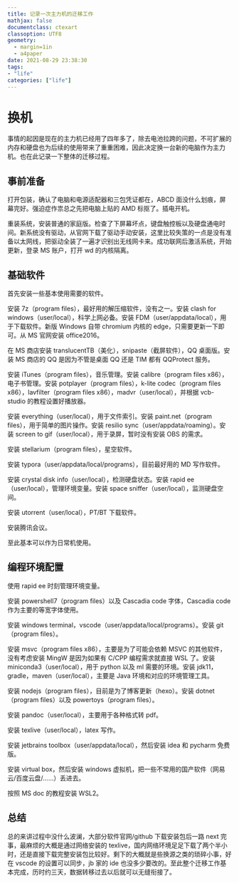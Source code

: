 ```yaml
---
title: 记录一次主力机的迁移工作
mathjax: false
documentclass: ctexart
classoption: UTF8
geometry:
  - margin=1in
  - a4paper
date: 2021-08-29 23:38:30
tags:
- "life"
categories: ["life"]
---
```


# 换机

事情的起因是现在的主力机已经用了四年多了，除去电池拉跨的问题，不可扩展的内存和硬盘也为后续的使用带来了重重困难，因此决定换一台新的电脑作为主力机。也在此记录一下整体的迁移过程。

## 事前准备

打开包装，确认了电脑和电源适配器和三包凭证都在，ABCD 面没什么划痕，屏幕完好。强迫症作祟总之先把电脑上贴的 AMD 标抠了。插电开机。

重装系统，安装普通的家庭版。检查了下屏幕坏点，键盘触控板以及硬盘通电时间。新系统没有驱动，从官网下载了驱动手动安装，这里比较失策的一点是没有准备以太网线，把驱动全装了一遍才识别出无线网卡来。成功联网后激活系统，开始更新，登录 MS 账户，打开 wd 的内核隔离。

## 基础软件

首先安装一些基本使用需要的软件。

安装 7z（program files），最好用的解压缩软件，没有之一。安装 clash for windows（user/local），科学上网必备。安装 FDM（user/appdata/local），用于下载软件。新版 Windows 自带 chromium 内核的 edge，只需要更新一下即可。从 MS 官网安装 office2016。

在 MS 商店安装 translucentTB（美化），snipaste（截屏软件），QQ 桌面版。安装 MS 商店的 QQ 是因为不管是桌面 QQ 还是 TIM 都有 QQProtect 服务。

安装 iTunes（program files），音乐管理。安装 calibre（program files x86），电子书管理。安装 potplayer（program files），k-lite codec（program files x86），lavfilter（program files x86），madvr（user/local），并根据 vcb-studio 的教程设置好播放器。

安装 everything（user/local），用于文件索引。安装 paint.net（program files），用于简单的图片操作。安装 resilio sync（user/appdata/roaming）。安装 screen to gif（user/local），用于录屏，暂时没有安装 OBS 的需求。

安装 stellarium（program files），星空软件。

安装 typora（user/appdata/local/programs），目前最好用的 MD 写作软件。

安装 crystal disk info（user/local），检测硬盘状态。安装 rapid ee（user/local），管理环境变量。安装 space sniffer（user/local），监测硬盘空间。

安装 utorrent（user/local），PT/BT 下载软件。

安装腾讯会议。

至此基本可以作为日常机使用。

## 编程环境配置

使用 rapid ee 时刻管理环境变量。

安装 powershell7（program files）以及 Cascadia code 字体，Cascadia code 作为主要的等宽字体使用。

安装 windows terminal，vscode（user/appdata/local/programs）。安装 git（program files）。

安装 msvc（program files x86），主要是为了可能会依赖 MSVC 的其他软件，没有考虑安装 MingW 是因为如果有 C/CPP 编程需求就直接 WSL 了。安装 miniconda3（user/local），用于 python 以及 ml 需要的环境。安装 jdk11，gradle，maven（user/local），主要是 Java 环境和对应的环境管理工具。

安装 nodejs（program files），目前是为了博客更新（hexo）。安装 dotnet（program files）以及 powertoys（program files）。

安装 pandoc（user/local），主要用于各种格式转 pdf。

安装 texlive（user/local），latex 写作。

安装 jetbrains toolbox（user/appdata/local），然后安装 idea 和 pycharm 免费版。

安装 virtual box，然后安装 windows 虚拟机，把一些不常用的国产软件（网易云/百度云盘/……）丢进去。

按照 MS doc 的教程安装 WSL2。

## 总结

总的来讲过程中没什么波澜，大部分软件官网/github 下载安装包后一路 next 完事，最麻烦的大概是通过网络安装的 texlive，国内网络环境足足下载了两个半小时，还是直接下载完整安装包比较好。剩下的大概就是些换源之类的琐碎小事，好在 vscode 的设置可以同步，jb 家的 ide 也没多少要改的。至此整个迁移工作基本完成，历时约三天，数据转移过去以后就可以无缝衔接了。